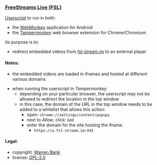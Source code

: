 ### [FreeStreams Live (FSL)](https://github.com/warren-bank/crx-FreeStreamsLive/tree/webmonkey-userscript/es5)

[Userscript](https://github.com/warren-bank/crx-FreeStreamsLive/raw/webmonkey-userscript/es5/webmonkey-userscript/FreeStreamsLive.user.js) to run in both:
* the [WebMonkey](https://github.com/warren-bank/Android-WebMonkey) application for Android
* the [Tampermonkey](https://chrome.google.com/webstore/detail/tampermonkey/dhdgffkkebhmkfjojejmpbldmpobfkfo) web browser extension for Chrome/Chromium

Its purpose is to:
* redirect embedded videos from [fsl-stream.im](https://a.fsl-stream.im/live-tv/) to an external player

#### Notes:

* the embedded videos are loaded in iframes and hosted at different various domains
- when running the userscript in _Tampermonkey_
  * depending on your particular browser, the userscript may not be allowed to redirect the location in the top window
  * in this case, the domain of the URL in the top window needs to be added to a whitelist that allows this action:
    - open: `chrome://settings/content/popups`
    - next to _Allow_, click: `Add`
    - enter the domain for the site hosting the iframe:
      * `https://a.fsl-stream.im:443`

#### Legal:

* copyright: [Warren Bank](https://github.com/warren-bank)
* license: [GPL-2.0](https://www.gnu.org/licenses/old-licenses/gpl-2.0.txt)
